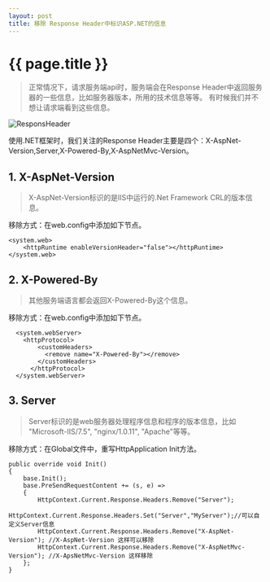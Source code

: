 ```yaml
---
layout: post
title: 移除 Response Header中标识ASP.NET的信息
---
```


{{ page.title }}
===

> 正常情况下，请求服务端api时，服务端会在Response Header中返回服务器的一些信息，比如服务器版本，所用的技术信息等等。  有时候我们并不想让请求端看到这些信息。

![ResponsHeader](../../../assets/images/2017-doc/response-header.png)
  
使用.NET框架时，我们关注的Response Header主要是四个：X-AspNet-Version,Server,X-Powered-By,X-AspNetMvc-Version。
  
## 1. X-AspNet-Version

> X-AspNet-Version标识的是IIS中运行的.Net Framework CRL的版本信息。

移除方式：在web.config中添加如下节点。

	<system.web>
		<httpRuntime enableVersionHeader="false"></httpRuntime>  
	</system.web>
	
## 2. X-Powered-By
> 其他服务端语言都会返回X-Powered-By这个信息。

移除方式：在web.config中添加如下节点。

	  <system.webServer>
		<httpProtocol>
	        <customHeaders>
	          <remove name="X-Powered-By"></remove>
	        </customHeaders>
	      </httpProtocol>
	  </system.webServer>
	  
## 3. Server
> Server标识的是web服务器处理程序信息和程序的版本信息，比如 "Microsoft-IIS/7.5", "nginx/1.0.11", "Apache"等等。

移除方式：在Global文件中，重写HttpApplication Init方法。

	public override void Init()
    {
        base.Init();
        base.PreSendRequestContent += (s, e) =>
        {
            HttpContext.Current.Response.Headers.Remove("Server");
 			HttpContext.Current.Response.Headers.Set("Server","MyServer");//可以自定义Server信息
            HttpContext.Current.Response.Headers.Remove("X-AspNet-Version"); //X-AspNet-Version 这样可以移除
            HttpContext.Current.Response.Headers.Remove("X-AspNetMvc-Version"); //X-ApsNetMvc-Version 这样移除
        };
    }
